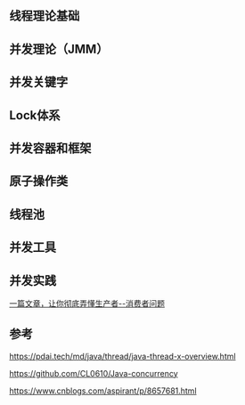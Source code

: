## 线程理论基础

## 并发理论（JMM）

## 并发关键字

## Lock体系

## 并发容器和框架

## 原子操作类

## 线程池

## 并发工具

## 并发实践

[一篇文章，让你彻底弄懂生产者--消费者问题](https://juejin.im/post/5aeec675f265da0b7c072c56)

## 参考

https://pdai.tech/md/java/thread/java-thread-x-overview.html

https://github.com/CL0610/Java-concurrency

https://www.cnblogs.com/aspirant/p/8657681.html

